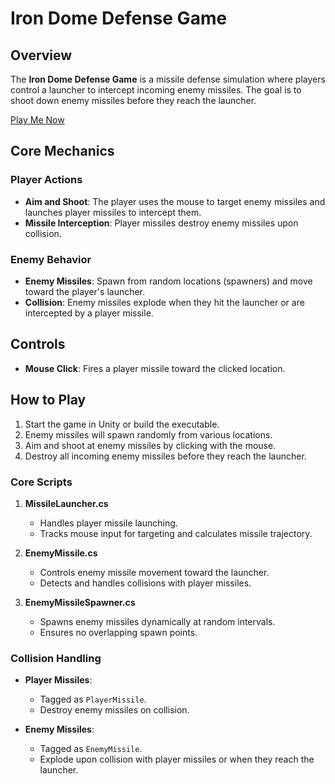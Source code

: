 # Iron Dome Defense Game

## Overview

The **Iron Dome Defense Game** is a missile defense simulation where players control a launcher to intercept incoming enemy missiles. The goal is to shoot down enemy missiles before they reach the launcher.

[Play Me Now](https://tomgoz.itch.io/ironedomecoregame)

## Core Mechanics

### Player Actions
- **Aim and Shoot**: The player uses the mouse to target enemy missiles and launches player missiles to intercept them.
- **Missile Interception**: Player missiles destroy enemy missiles upon collision.

### Enemy Behavior
- **Enemy Missiles**: Spawn from random locations (spawners) and move toward the player's launcher.
- **Collision**: Enemy missiles explode when they hit the launcher or are intercepted by a player missile.

## Controls

- **Mouse Click**: Fires a player missile toward the clicked location.

## How to Play

1. Start the game in Unity or build the executable.
2. Enemy missiles will spawn randomly from various locations.
3. Aim and shoot at enemy missiles by clicking with the mouse.
4. Destroy all incoming enemy missiles before they reach the launcher.

### Core Scripts

1. **MissileLauncher.cs**
   - Handles player missile launching.
   - Tracks mouse input for targeting and calculates missile trajectory.

2. **EnemyMissile.cs**
   - Controls enemy missile movement toward the launcher.
   - Detects and handles collisions with player missiles.

3. **EnemyMissileSpawner.cs**
   - Spawns enemy missiles dynamically at random intervals.
   - Ensures no overlapping spawn points.

### Collision Handling

- **Player Missiles**:
  - Tagged as `PlayerMissile`.
  - Destroy enemy missiles on collision.

- **Enemy Missiles**:
  - Tagged as `EnemyMissile`.
  - Explode upon collision with player missiles or when they reach the launcher.

